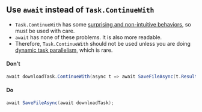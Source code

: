 ## Use `await` instead of `Task.ContinueWith`

- `Task.ContinueWith` has some [surprising and non-intuitive behaviors](https://blog.stephencleary.com/2015/01/a-tour-of-task-part-7-continuations.html), so must be used with care.
- `await` has none of these problems. It is also more readable.
- Therefore, `Task.ContinueWith` should not be used unless you are doing [dynamic task parallelism](https://docs.microsoft.com/en-us/previous-versions/msp-n-p/ff963551(v=pandp.10)), which is rare.

#### Don't
```c#
await downloadTask.ContinueWith(async t => await SaveFileAsync(t.Result)); 
```

#### Do
```c#
await SaveFileAsync(await downloadTask);
```
